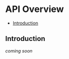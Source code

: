 # API Overview

-   [Introduction](#introduction)

<a name="introduction"></a>

## Introduction

_coming soon_
